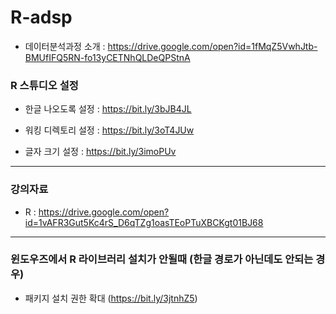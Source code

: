 # R-adsp

- 데이터분석과정 소개 : https://drive.google.com/open?id=1fMqZ5VwhJtb-BMUfIFQ5RN-fo13yCETNhQLDeQPStnA


### R 스튜디오 설정 

- 한글 나오도록 설정 : https://bit.ly/3bJB4JL

- 워킹 디렉토리 설정 : https://bit.ly/3oT4JUw

- 글자 크기 설정 : https://bit.ly/3imoPUv

---

### 강의자료

- R : https://drive.google.com/open?id=1vAFR3Gut5Kc4rS_D6qTZg1oasTEoPTuXBCKgt01BJ68





---

### 윈도우즈에서 R 라이브러리 설치가 안될때 (한글 경로가 아닌데도 안되는 경우)

- 패키지 설치 권한 확대 (https://bit.ly/3jtnhZ5)
